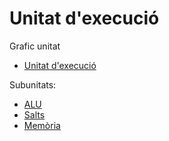 # Unitat d'execució
Grafic unitat

  * [Unitat d'execució](core_execution_unit.v)

Subunitats:
  * [ALU](core_execution_alu.v)
  * [Salts](core_execution_br.v)
  * [Memòria](core_execution_lis.v)
  
